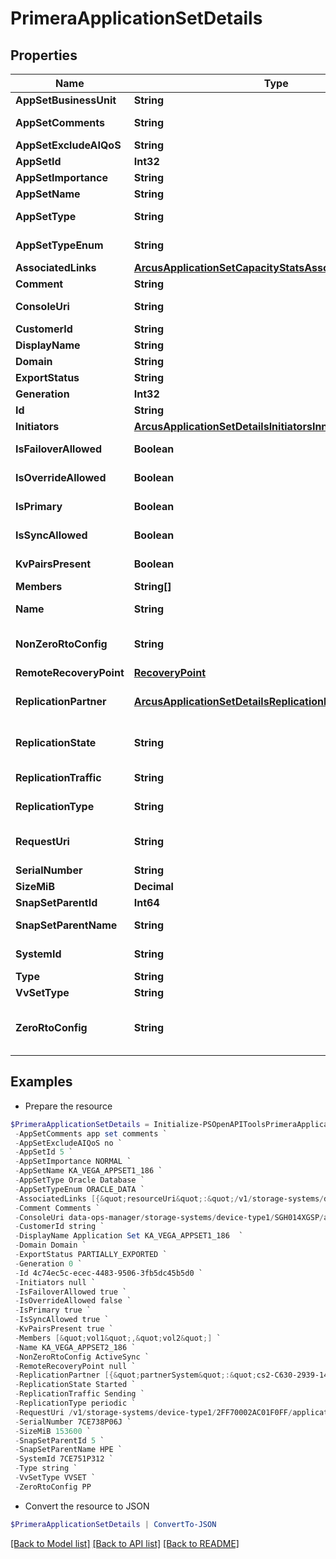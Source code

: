 # PrimeraApplicationSetDetails
## Properties

Name | Type | Description | Notes
------------ | ------------- | ------------- | -------------
**AppSetBusinessUnit** | **String** | Appset BusinessUnit | [optional] 
**AppSetComments** | **String** | Application set comments | [optional] 
**AppSetExcludeAIQoS** | **String** | Exclusion from AI QoS | [optional] 
**AppSetId** | **Int32** | ID | [optional] 
**AppSetImportance** | **String** | Importance Level | [optional] 
**AppSetName** | **String** | Application set name | [optional] 
**AppSetType** | **String** | Type of the application set | [optional] 
**AppSetTypeEnum** | **String** | Enum value of type of the application set | [optional] 
**AssociatedLinks** | [**ArcusApplicationSetCapacityStatsAssociatedLinksInner[]**](ArcusApplicationSetCapacityStatsAssociatedLinksInner.md) | Associated Links Details | [optional] 
**Comment** | **String** | Comments if any | [optional] 
**ConsoleUri** | **String** | consoleUri for detailed storage object | [optional] 
**CustomerId** | **String** | customerId | [optional] 
**DisplayName** | **String** | Display Name | [optional] 
**Domain** | **String** | Domain name | [optional] 
**ExportStatus** | **String** | Export status | [optional] 
**Generation** | **Int32** | generation | [optional] 
**Id** | **String** | uid of the applicationset | [optional] 
**Initiators** | [**ArcusApplicationSetDetailsInitiatorsInner[]**](ArcusApplicationSetDetailsInitiatorsInner.md) | Initiator details | [optional] 
**IsFailoverAllowed** | **Boolean** | Shows if failover is allowed or not | [optional] 
**IsOverrideAllowed** | **Boolean** | Shows if Override is allowed or not | [optional] 
**IsPrimary** | **Boolean** | States if the Application set is Primary or not | [optional] 
**IsSyncAllowed** | **Boolean** | Shows if sync is allowed or not | [optional] 
**KvPairsPresent** | **Boolean** | Represents KV pairs present or not | [optional] 
**Members** | **String[]** | Volume Names | [optional] 
**Name** | **String** | Name of the application set | [optional] 
**NonZeroRtoConfig** | **String** | Non-Zero RTO configuration. Supported config is Active-Sync | [optional] 
**RemoteRecoveryPoint** | [**RecoveryPoint**](RecoveryPoint.md) |  | [optional] 
**ReplicationPartner** | [**ArcusApplicationSetDetailsReplicationPartnerInner[]**](ArcusApplicationSetDetailsReplicationPartnerInner.md) | Shows the Replication Partner Systems and Replication Partners | [optional] 
**ReplicationState** | **String** | Shows the replication state of the application set | [optional] 
**ReplicationTraffic** | **String** | Shows the direction of flow of data | [optional] 
**ReplicationType** | **String** | Mode of replication. Can be sync or periodic | [optional] 
**RequestUri** | **String** | RequestUri for applicationsets resources | [optional] 
**SerialNumber** | **String** | Serial number. | [optional] 
**SizeMiB** | **Decimal** | Size in MB of appset | [optional] 
**SnapSetParentId** | **Int64** | ParentId of the snapSet | [optional] 
**SnapSetParentName** | **String** | Parent name of the snapSet | [optional] 
**SystemId** | **String** | SystemUid/serialNumber of the array. | [optional] 
**Type** | **String** | type | [optional] 
**VvSetType** | **String** | Type of the volume-set | [optional] 
**ZeroRtoConfig** | **String** | Zero RTO configuration. Supported configs are Active Peer Persistence and Peer Persistence | [optional] 

## Examples

- Prepare the resource
```powershell
$PrimeraApplicationSetDetails = Initialize-PSOpenAPIToolsPrimeraApplicationSetDetails  -AppSetBusinessUnit cssl `
 -AppSetComments app set comments `
 -AppSetExcludeAIQoS no `
 -AppSetId 5 `
 -AppSetImportance NORMAL `
 -AppSetName KA_VEGA_APPSET1_186 `
 -AppSetType Oracle Database `
 -AppSetTypeEnum ORACLE_DATA `
 -AssociatedLinks [{&quot;resourceUri&quot;:&quot;/v1/storage-systems/device-type1/2FF70002AC01F0FF&quot;,&quot;type&quot;:&quot;systems&quot;},{&quot;resourceUri&quot;:&quot;/v1/storage-systems/device-type1/2FF70002AC01F0FF/volumes&quot;,&quot;type&quot;:&quot;volumes&quot;}] `
 -Comment Comments `
 -ConsoleUri data-ops-manager/storage-systems/device-type1/SGH014XGSP/applicationsets/fd3244ef7f1ab8bd16500c7a41bdf8f8 `
 -CustomerId string `
 -DisplayName Application Set KA_VEGA_APPSET1_186  `
 -Domain Domain `
 -ExportStatus PARTIALLY_EXPORTED `
 -Generation 0 `
 -Id 4c74ec5c-ecec-4483-9506-3fb5dc45b5d0 `
 -Initiators null `
 -IsFailoverAllowed true `
 -IsOverrideAllowed false `
 -IsPrimary true `
 -IsSyncAllowed true `
 -KvPairsPresent true `
 -Members [&quot;vol1&quot;,&quot;vol2&quot;] `
 -Name KA_VEGA_APPSET2_186 `
 -NonZeroRtoConfig ActiveSync `
 -RemoteRecoveryPoint null `
 -ReplicationPartner [{&quot;partnerSystem&quot;:&quot;cs2-C630-2939-141&quot;,&quot;replicationPartner&quot;:&quot;cs2-C630-2939_s1511&quot;},{&quot;partnerSystem&quot;:&quot;s2940_208&quot;,&quot;replicationPartner&quot;:&quot;s2940_1&quot;}] `
 -ReplicationState Started `
 -ReplicationTraffic Sending `
 -ReplicationType periodic `
 -RequestUri /v1/storage-systems/device-type1/2FF70002AC01F0FF/applicationsets/fd3244ef7f1ab8bd16500c7a41bdf8f8 `
 -SerialNumber 7CE738P06J `
 -SizeMiB 153600 `
 -SnapSetParentId 5 `
 -SnapSetParentName HPE `
 -SystemId 7CE751P312 `
 -Type string `
 -VvSetType VVSET `
 -ZeroRtoConfig PP
```

- Convert the resource to JSON
```powershell
$PrimeraApplicationSetDetails | ConvertTo-JSON
```

[[Back to Model list]](../README.md#documentation-for-models) [[Back to API list]](../README.md#documentation-for-api-endpoints) [[Back to README]](../README.md)

